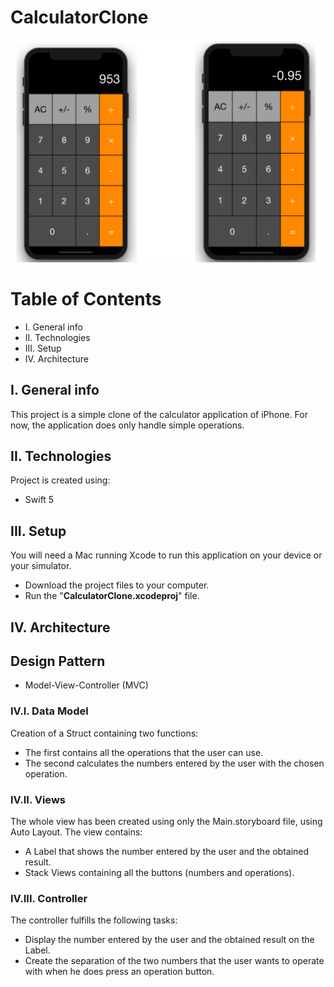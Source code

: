 # CalculatorClone

![](./Images/Screenshot.png)


# Table of Contents

* I.    General info
* II.   Technologies
* III.  Setup
* IV.   Architecture

## I. General info

This project is a simple clone of the calculator application of iPhone. For now, the application does only handle simple operations.

## II. Technologies

Project is created using:

* Swift 5

## III. Setup

You will need a Mac running Xcode to run this application on your device or your simulator.

* Download the project files to your computer.
* Run the "**CalculatorClone.xcodeproj**" file.

## IV. Architecture

## Design Pattern

*  Model-View-Controller (MVC)

### IV.I. Data Model

Creation of a Struct containing two functions:
* The first contains all the operations that the user can use.
* The second calculates the numbers entered by the user with the chosen operation.

### IV.II. Views

The whole view has been created using only the Main.storyboard file, using Auto Layout. The view contains:
* A Label that shows the number entered by the user and the obtained result.
* Stack Views containing all the buttons (numbers and operations).

### IV.III. Controller

The controller fulfills the following tasks:
* Display the number entered by the user and the obtained result on the Label.
* Create the separation of the two numbers that the user wants to operate with when he does press an operation button.
